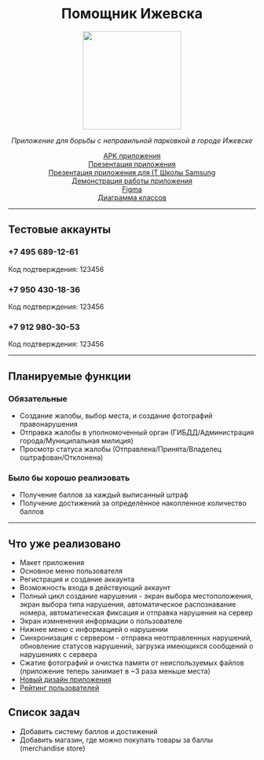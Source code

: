 # <div align="center"> Помощник Ижевска </div>

<p align="center">
  <img src="https://sun9-38.userapi.com/impg/sW4LzyhHVXv5oGf8bwDxjD82tiULHQNMPmm3fA/1ofHbmg80DI.jpg?size=512x512&quality=96&sign=17ba047ca3457a334270d5499742672b&type=album" width="200" />
</p>

*<div align="center"> Приложение для борьбы с неправильной парковкой в городе Ижевске </div>*

[<div align="center">APK приложения</div>](https://drive.google.com/file/d/1LqKl_YF8aVw4SG4XcKCb_HErA1nQ6pIk/view?usp=sharing)
[<div align="center">Презентация приложения</div>](https://github.com/KapustaKosta/IzhHelper/blob/master/Помощник%20Ижевска%20—%20приложение.pptx)
[<div align="center">Презентация приложения для IT Школы Samsung</div>](https://github.com/KapustaKosta/IzhHelper/blob/master/Помощник%20Ижевска%20Samsung.pptx)
[<div align="center">Демонстрация работы приложения</div>](https://drive.google.com/file/d/1oIcnMSg8ZGypc_U8-k5fMiEEw6nHN75M/view?usp=sharing)
[<div align="center">Figma</div>](https://www.figma.com/file/I29B3JGJcYMTeyfpCSZ4Da/IzhHelper?node-id=0%3A1)
[<div align="center">Диаграмма классов</div>](https://drive.google.com/file/d/161sWs5Eu2-df3yCDbin1Sa3-cj1lLUdH/view?usp=sharing)

___

## Тестовые аккаунты

### +7 495 689-12-61
Код подтверждения: 123456

### +7 950 430-18-36
Код подтверждения: 123456

### +7 912 980-30-53
Код подтверждения: 123456
___

## Планируемые функции
### Обязательные
* Создание жалобы, выбор места, и создание фотографий правонарушения
* Отправка жалобы в уполномоченный орган (ГИБДД/Администрация города/Муниципальная милиция)
* Просмотр статуса жалобы (Отправлена/Принята/Владелец оштрафован/Отклонена)

### Было бы хорошо реализовать
* Получение баллов за каждый выписанный штраф 
* Получение достижений за определённое накопленное количество баллов

___

## Что уже реализовано
* Макет приложения
* Основное меню пользователя
* Регистрация и создание аккаунта
* Возможность входа в действующий аккаунт
* Полный цикл создание нарушения - экран выбора местоположения, экран выбора типа нарушения, автоматическое распознавание номера, автоматическая фиксация и отправка нарушения на сервер
* Экран измненения информации о пользователе
* Нижнее меню с информацией о нарушении
* Синхронизация с сервером - отправка неотправленных нарушений, обновление статусов нарушений, загрузка имеющихся сообщений о нарушениях с сервера
* Сжатие фотографий и очистка памяти от неиспользуемых файлов (приложение теперь занимает в ~3 раза меньше места)
* [<div>Новый дизайн приложения</div>](https://drive.google.com/drive/folders/1RObLL1EtqodX2ueT-8fqtKBA6dPaK9Qt?usp=sharing)
* [<div>Рейтинг пользователей</div>](https://drive.google.com/file/d/1zLD9WutVIOz9Rh0T0C_3zXq5H8oxu7dT/view?usp=sharing)



## Список задач
* Добавить систему баллов и достижений
* Добавить магазин, где можно покупать товары за баллы (merchandise store)

